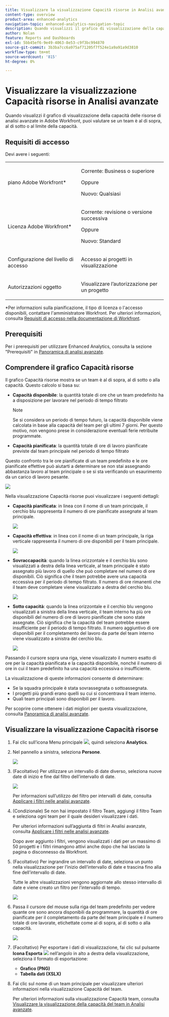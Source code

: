 ```yaml
---
title: Visualizzare la visualizzazione Capacità risorse in Analisi avanzate
content-type: overview
product-area: enhanced-analytics
navigation-topic: enhanced-analytics-navigation-topic
description: Quando visualizzi il grafico di visualizzazione della capacità delle risorse di analisi avanzate in Adobe Workfront, puoi valutare se un team è al di sopra, al di sotto o al limite della capacità.
author: Nolan
feature: Reports and Dashboards
exl-id: 5bb45ef6-9e49-4063-8e53-c9f3bc994870
source-git-commit: 3b3ba7cc6a975af71205f7f524e1a9a91a9d3810
workflow-type: tm+mt
source-wordcount: '815'
ht-degree: 0%

---
```


# Visualizzare la visualizzazione Capacità risorse in Analisi avanzate

Quando visualizzi il grafico di visualizzazione della capacità delle risorse di analisi avanzate in Adobe Workfront, puoi valutare se un team è al di sopra, al di sotto o al limite della capacità.

## Requisiti di accesso

Devi avere i seguenti:

<table style="table-layout:auto"> 
 <col> 
 <col> 
 <tbody> 
  <tr> 
   <td>piano Adobe Workfront</a>*</td> 
   <td> <p>Corrente: Business o superiore</p>
   Oppure
   <p>Nuovo: Qualsiasi</p>
    </td> 
  </tr> 
  <tr> 
   <td>Licenza Adobe Workfront*</td> 
   <td> <p>Corrente: revisione o versione successiva</p>
   Oppure
   <p>Nuovo: Standard</p> </td> 
  </tr> 
  <tr> 
   <td role="rowheader">Configurazione del livello di accesso</td> 
   <td> <p>Accesso ai progetti in visualizzazione</p></td> 
  </tr> 
  <tr> 
   <td role="rowheader">Autorizzazioni oggetto</td> 
   <td> <p>Visualizzare l’autorizzazione per un progetto</p>  </td> 
  </tr> 
 </tbody> 
</table>

*Per informazioni sulla pianificazione, il tipo di licenza o l&#39;accesso disponibili, contattare l&#39;amministratore Workfront. Per ulteriori informazioni, consulta [Requisiti di accesso nella documentazione di Workfront](/help/quicksilver/administration-and-setup/add-users/access-levels-and-object-permissions/access-level-requirements-in-documentation.md).

## Prerequisiti

Per i prerequisiti per utilizzare Enhanced Analytics, consulta la sezione &quot;Prerequisiti&quot; in [Panoramica di analisi avanzate](../enhanced-analytics/enhanced-analytics-overview.md).

## Comprendere il grafico Capacità risorse

Il grafico Capacità risorse mostra se un team è al di sopra, al di sotto o alla capacità. Questo calcolo si basa su:

* **Capacità disponibile**: la quantità totale di ore che un team predefinito ha a disposizione per lavorare nel periodo di tempo filtrato

  >[!NOTE]
  >
  >Se si considera un periodo di tempo futuro, la capacità disponibile viene calcolata in base alla capacità del team per gli ultimi 7 giorni. Per questo motivo, non vengono prese in considerazione eventuali ferie retribuite programmate.

* **Capacità pianificata**: la quantità totale di ore di lavoro pianificate previste dal team principale nel periodo di tempo filtrato

Questo confronto tra le ore pianificate di un team predefinito e le ore pianificate effettive può aiutarti a determinare se non stai assegnando abbastanza lavoro al team principale o se si sta verificando un esaurimento da un carico di lavoro pesante.

![](assets/resource-capacity-350x110.png)

Nella visualizzazione Capacità risorse puoi visualizzare i seguenti dettagli:

* **Capacità pianificata**: in linea con il nome di un team principale, il cerchio blu rappresenta il numero di ore pianificate assegnate al team principale.

  ![](assets/resource-capacity-blue-circle.png)

* **Capacità effettiva**: in linea con il nome di un team principale, la riga verticale rappresenta il numero di ore disponibili per il team principale.

  ![](assets/resource-capacity-vertical-line.png)

* **Sovraccapacità**: quando la linea orizzontale e il cerchio blu sono visualizzati a destra della linea verticale, al team principale è stato assegnato più lavoro di quello che può completare nel numero di ore disponibili. Ciò significa che il team potrebbe avere una capacità eccessiva per il periodo di tempo filtrato. Il numero di ore rimanenti che il team deve completare viene visualizzato a destra del cerchio blu.

  ![](assets/resource-capacity-over-capacity.png)

* **Sotto capacità**: quando la linea orizzontale e il cerchio blu vengono visualizzati a sinistra della linea verticale, il team interno ha più ore disponibili del numero di ore di lavoro pianificate che sono state assegnate. Ciò significa che la capacità del team potrebbe essere insufficiente per il periodo di tempo filtrato. Il numero aggiuntivo di ore disponibili per il completamento del lavoro da parte del team interno viene visualizzato a sinistra del cerchio blu.

  ![](assets/resource-capacity-under-capacity.png)

Passando il cursore sopra una riga, viene visualizzato il numero esatto di ore per la capacità pianificata e la capacità disponibile, nonché il numero di ore in cui il team predefinito ha una capacità eccessiva o insufficiente.

La visualizzazione di queste informazioni consente di determinare:

* Se la squadra principale è stata sovrassegnata o sottoassegnata.
* I progetti più grandi erano quelli su cui si concentrava il team interno.
* Quali team principali sono disponibili per il lavoro.

Per scoprire come ottenere i dati migliori per questa visualizzazione, consulta [Panoramica di analisi avanzate](../enhanced-analytics/enhanced-analytics-overview.md).

## Visualizzare la visualizzazione Capacità risorse

1. Fai clic sull’icona Menu principale ![](assets/main-menu-icon-16x12.png), quindi seleziona **Analytics**.
1. Nel pannello a sinistra, seleziona **Persone**.

   ![](assets/people-area-cropped-qs-350x276.png)

1. (Facoltativo) Per utilizzare un intervallo di date diverso, seleziona nuove date di inizio e fine dal filtro dell’intervallo di date.

   ![](assets/filters-select-date-range-350x344.png)

   Per informazioni sull’utilizzo del filtro per intervalli di date, consulta [Applicare i filtri nelle analisi avanzate](../enhanced-analytics/use-enhanced-analytics-filters.md).

1. (Condizionale) Se non hai impostato il filtro Team, aggiungi il filtro Team e seleziona ogni team per il quale desideri visualizzare i dati.

   Per ulteriori informazioni sull’aggiunta di filtri in Analisi avanzate, consulta [Applicare i filtri nelle analisi avanzate](../enhanced-analytics/use-enhanced-analytics-filters.md).

   Dopo aver aggiunto i filtri, vengono visualizzati i dati per un massimo di 50 progetti e i filtri rimangono attivi anche dopo che hai lasciato la pagina o disconnesso da Workfront.

1. (Facoltativo) Per ingrandire un intervallo di date, seleziona un punto nella visualizzazione per l’inizio dell’intervallo di date e trascina fino alla fine dell’intervallo di date.

   Tutte le altre visualizzazioni vengono aggiornate allo stesso intervallo di date e viene creato un filtro per l’intervallo di tempo.

   ![](assets/timeframe-filter-350x220.png)

1. Passa il cursore del mouse sulla riga del team predefinito per vedere quante ore sono ancora disponibili da programmare, la quantità di ore pianificate per il completamento da parte del team principale e il numero totale di ore lavorate, etichettate come al di sopra, al di sotto o alla capacità.

   ![](assets/resource-capacity-capacity-pop-up-350x213.png)

1. (Facoltativo) Per esportare i dati di visualizzazione, fai clic sul pulsante **Icona Esporta** ![](assets/export.png) nell’angolo in alto a destra della visualizzazione, seleziona il formato di esportazione:

   * **Grafico (PNG)**
   * **Tabella dati (XSLX)**

1. Fai clic sul nome di un team principale per visualizzare ulteriori informazioni nella visualizzazione Capacità del team.

   Per ulteriori informazioni sulla visualizzazione Capacità team, consulta [Visualizzare la visualizzazione della capacità del team in Analisi avanzate](../enhanced-analytics/team-capacity-overview.md).


